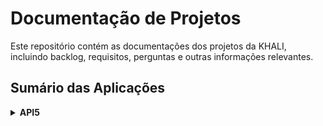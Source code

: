 # Documentação de Projetos

Este repositório contém as documentações dos projetos da KHALI, incluindo backlog, requisitos, perguntas e outras informações relevantes.

## Sumário das Aplicações

<details>
  <summary><strong>API5</strong></summary>

  - [Backlog](./api5/backlog.md)
  - [Requisitos](./api5/requisitos.md)
  - [Perguntas Frequentes](./api5/perguntas.md)

</details>

